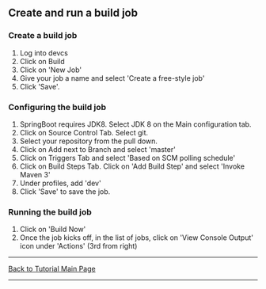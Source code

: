## Create and run a build job

### Create a build job
1. Log into devcs
2. Click on Build
3. Click on 'New Job'
4. Give your job a name and select 'Create a free-style job'
5. Click 'Save'.

### Configuring the build job
1. SpringBoot requires JDK8. Select JDK 8 on the Main configuration tab.
2. Click on Source Control Tab. Select git.
3. Select your repository from the pull down.
4. Click on Add next to Branch and select 'master' 
5. Click on Triggers Tab and select 'Based on SCM polling schedule'
6. Click on Build Steps Tab. Click on 'Add Build Step' and select 'Invoke Maven 3'
7. Under profiles, add 'dev'
8. Click 'Save' to save the job.

### Running the build job
1. Click on 'Build Now'
2. Once the job kicks off, in the list of jobs, click on 'View Console Output' icon under 'Actions' (3rd from right)

<hr />
<a href="/tutorials" class="btn" >Back to Tutorial Main Page</a>
<hr />

